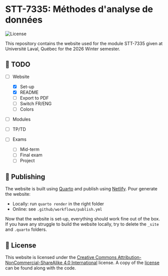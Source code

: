 # STT-7335: Méthodes d'analyse de données

![License](https://img.shields.io/badge/License-CC_BY--NC--SA_4.0-blue)


This repository contains the website used for the module STT-7335 given at Université Laval, Québec for the 2026 Winter semester.

## 🚧 TODO

- [ ] Website 
    * [X] Set-up 
    * [X] README
    * [ ] Export to PDF
    * [ ] Switch FR/ENG
    * [ ] Colors

- [ ] Modules 

- [ ] TP/TD 

- [ ] Exams
    * [ ] Mid-term
    * [ ] Final exam
    * [ ] Project

## 🚀 Publishing

The website is built using [Quarto](https://quarto.org/) and publish using [Netlify](https://www.netlify.com/). Pour generate the website: 
- Locally: run `quarto render` in the right folder
- Online: see `.github/workflows/publish.yml`

Now that the website is set-up, everything should work fine out of the box. If you have any struggle to build the website locally, try to delete the `_site` and `.quarto` folders.


## 📄 License


This website is licensed under the [Creative Commons Attribution-NonCommercial-ShareAlike 4.0 International](https://creativecommons.org/licenses/by-nc-sa/4.0/) license. A copy of the [license](https://github.com/StevenGolovkine/UL-STT2200/blob/main/LICENSE) can be found along with the code.
